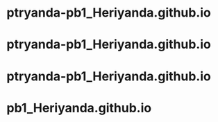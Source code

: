 # ptryanda-pb1_Heriyanda.github.io
# ptryanda-pb1_Heriyanda.github.io
# ptryanda-pb1_Heriyanda.github.io
# pb1_Heriyanda.github.io
